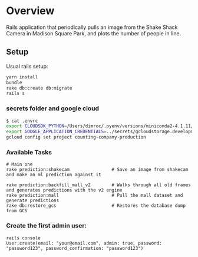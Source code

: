 # Overview

Rails application that periodically pulls an image from the Shake Shack Camera
in Madison Square Park, and plots the number of people in line.

## Setup

Usual rails setup:

```bash
yarn install
bundle
rake db:create db:migrate
rails s
```

### secrets folder and google cloud

```bash
$ cat .envrc
export CLOUDSDK_PYTHON=/Users/dimroc/.pyenv/versions/miniconda2-4.1.11/bin/python2
export GOOGLE_APPLICATION_CREDENTIALS=../secrets/gcloudstorage.development.json
gcloud config set project counting-company-production
```

### Available Tasks

```
# Main one
rake prediction:shakecam                # Save an image from shakecam and make an ml prediction against it

rake prediction:backfill_mall_v2        # Walks through all old frames and generates predictions with the v2 engine
rake prediction:mall                    # Pull the mall dataset and generate predictions
rake db:restore_gcs                     # Restores the database dump from GCS
```

### Create the first admin user:

```
rails console
User.create(email: "your@email.com", admin: true, password: "password123", password_confirmation: "password123")
```
